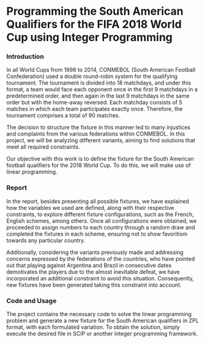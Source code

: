 # Programming the South American Qualifiers for the FIFA 2018 World Cup using Integer Programming

### Introduction
In all World Cups from 1998 to 2014, CONMEBOL (South American Football Confederation) used a double round-robin system for the qualifying tournament. The tournament is divided into 18 matchdays, and under this format, a team would face each opponent once in the first 9 matchdays in a predetermined order, and then again in the last 9 matchdays in the same order but with the home-away reversed. Each matchday consists of 5 matches in which each team participates exactly once. Therefore, the tournament comprises a total of 90 matches.

The decision to structure the fixture in this manner led to many injustices and complaints from the various federations within CONMEBOL. In this project, we will be analyzing different variants, aiming to find solutions that meet all required constraints.

Our objective with this work is to define the fixture for the South American football qualifiers for the 2018 World Cup. To do this, we will make use of linear programming.

### Report
In the report, besides presenting all possible fixtures, we have explained how the variables we used are defined, along with their respective constraints, to explore different fixture configurations, such as the French, English schemes, among others. Once all configurations were obtained, we proceeded to assign numbers to each country through a random draw and completed the fixtures in each scheme, ensuring not to show favoritism towards any particular country.

Additionally, considering the variants previously made and addressing concerns expressed by the federations of the countries, who have pointed out that playing against Argentina and Brazil in consecutive dates demotivates the players due to the almost inevitable defeat, we have incorporated an additional constraint to avoid this situation. Consequently, new fixtures have been generated taking this constraint into account.

### Code and Usage
The project contains the necessary code to solve the linear programming problem and generate a new fixture for the South American qualifiers in ZPL format, with each formulated variation. To obtain the solution, simply execute the desired file in SCIP or another integer programming framework.
